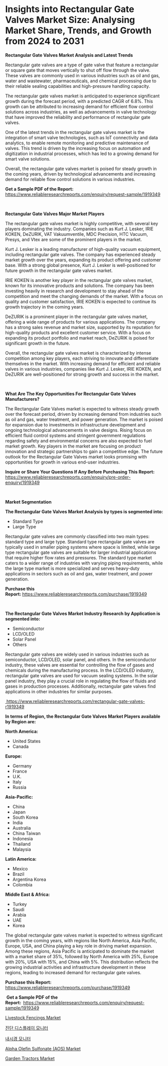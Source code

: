 <p><h1>Insights into Rectangular Gate Valves Market Size: Analysing Market Share, Trends, and Growth from 2024 to 2031</h1></p><p><strong>Rectangular Gate Valves Market Analysis and Latest Trends</strong></p>
<p><p>Rectangular gate valves are a type of gate valve that feature a rectangular or square gate that moves vertically to shut off flow through the valve. These valves are commonly used in various industries such as oil and gas, water and wastewater, pharmaceuticals, and chemical processing due to their reliable sealing capabilities and high-pressure handling capacity.</p><p>The rectangular gate valves market is anticipated to experience significant growth during the forecast period, with a predicted CAGR of 6.8%. This growth can be attributed to increasing demand for efficient flow control solutions across industries, as well as advancements in valve technology that have improved the reliability and performance of rectangular gate valves.</p><p>One of the latest trends in the rectangular gate valves market is the integration of smart valve technologies, such as IoT connectivity and data analytics, to enable remote monitoring and predictive maintenance of valves. This trend is driven by the increasing focus on automation and digitization in industrial processes, which has led to a growing demand for smart valve solutions.</p><p>Overall, the rectangular gate valves market is poised for steady growth in the coming years, driven by technological advancements and increasing demand for reliable flow control solutions in various industries.</p></p>
<p><strong>Get a Sample PDF of the Report:&nbsp;</strong> <a href="https://www.reliableresearchreports.com/enquiry/request-sample/1919349">https://www.reliableresearchreports.com/enquiry/request-sample/1919349</a></p>
<p>&nbsp;</p>
<p><strong>Rectangular Gate Valves Major Market Players</strong></p>
<p><p>The rectangular gate valves market is highly competitive, with several key players dominating the industry. Companies such as Kurt J. Lesker, IRIE KOKEN, DeZURIK, VAT Vakuumventile, MDC Precision, HTC Vacuum, Presys, and Vtex are some of the prominent players in the market.</p><p>Kurt J. Lesker is a leading manufacturer of high-quality vacuum equipment, including rectangular gate valves. The company has experienced steady market growth over the years, expanding its product offering and customer base. With a strong global presence, Kurt J. Lesker is well-positioned for future growth in the rectangular gate valves market.</p><p>IRIE KOKEN is another key player in the rectangular gate valves market, known for its innovative products and solutions. The company has been investing heavily in research and development to stay ahead of the competition and meet the changing demands of the market. With a focus on quality and customer satisfaction, IRIE KOKEN is expected to continue its growth trajectory in the coming years.</p><p>DeZURIK is a prominent player in the rectangular gate valves market, offering a wide range of products for various applications. The company has a strong sales revenue and market size, supported by its reputation for high-quality products and excellent customer service. With a focus on expanding its product portfolio and market reach, DeZURIK is poised for significant growth in the future.</p><p>Overall, the rectangular gate valves market is characterized by intense competition among key players, each striving to innovate and differentiate themselves in the market. With increasing demand for efficient and reliable valves in various industries, companies like Kurt J. Lesker, IRIE KOKEN, and DeZURIK are well-positioned for strong growth and success in the market.</p></p>
<p>&nbsp;</p>
<p><strong>What Are The Key Opportunities For Rectangular Gate Valves Manufacturers?</strong></p>
<p><p>The Rectangular Gate Valves market is expected to witness steady growth over the forecast period, driven by increasing demand from industries such as oil and gas, water treatment, and power generation. The market is poised for expansion due to investments in infrastructure development and ongoing technological advancements in valve designs. Rising focus on efficient fluid control systems and stringent government regulations regarding safety and environmental concerns are also expected to fuel market growth. Key players in the market are focusing on product innovation and strategic partnerships to gain a competitive edge. The future outlook for the Rectangular Gate Valves market looks promising with opportunities for growth in various end-user industries.</p></p>
<p><strong>Inquire or Share Your Questions If Any Before Purchasing This Report:</strong> <a href="https://www.reliableresearchreports.com/enquiry/pre-order-enquiry/1919349">https://www.reliableresearchreports.com/enquiry/pre-order-enquiry/1919349</a></p>
<p>&nbsp;</p>
<p><strong>Market Segmentation</strong></p>
<p><strong>The Rectangular Gate Valves Market Analysis by types is segmented into:</strong></p>
<p><ul><li>Standard Type</li><li>Large Type</li></ul></p>
<p><p>Rectangular gate valves are commonly classified into two main types: standard type and large type. Standard type rectangular gate valves are typically used in smaller piping systems where space is limited, while large type rectangular gate valves are suitable for larger industrial applications that require higher flow rates and pressures. The standard type market caters to a wider range of industries with varying piping requirements, while the large type market is more specialized and serves heavy-duty applications in sectors such as oil and gas, water treatment, and power generation.</p></p>
<p><strong>Purchase this Report:&nbsp;</strong><a href="https://www.reliableresearchreports.com/purchase/1919349">https://www.reliableresearchreports.com/purchase/1919349</a></p>
<p>&nbsp;</p>
<p><strong>The Rectangular Gate Valves Market Industry Research by Application is segmented into:</strong></p>
<p><ul><li>Semiconductor</li><li>LCD/OLED</li><li>Solar Panel</li><li>Others</li></ul></p>
<p><p>Rectangular gate valves are widely used in various industries such as semiconductor, LCD/OLED, solar panel, and others. In the semiconductor industry, these valves are essential for controlling the flow of gases and chemicals during the manufacturing process. In the LCD/OLED industry, rectangular gate valves are used for vacuum sealing systems. In the solar panel industry, they play a crucial role in regulating the flow of fluids and gases in production processes. Additionally, rectangular gate valves find applications in other industries for similar purposes.</p></p>
<p><a href="https://www.reliableresearchreports.com/rectangular-gate-valves-r1919349">&nbsp;https://www.reliableresearchreports.com/rectangular-gate-valves-r1919349</a></p>
<p><strong>In terms of Region, the Rectangular Gate Valves Market Players available by Region are:</strong></p>
<p>
    <p> <strong> North America: </strong>
        <ul>
            <li>United States</li>
            <li>Canada</li>
        </ul>
        </p> 
    <p> <strong> Europe: </strong>
        <ul>
            <li>Germany</li>
            <li>France</li>
            <li>U.K.</li>
            <li>Italy</li>
            <li>Russia</li>
        </ul>
        </p> 
    <p> <strong> Asia-Pacific: </strong>
        <ul>
            <li>China</li>
            <li>Japan</li>
            <li>South Korea</li>
            <li>India</li>
            <li>Australia</li>
            <li>China Taiwan</li>
            <li>Indonesia</li>
            <li>Thailand</li>
            <li>Malaysia</li>
        </ul>
        </p> 
    <p> <strong> Latin America: </strong>
        <ul>
            <li>Mexico</li>
            <li>Brazil</li>
            <li>Argentina Korea</li>
            <li>Colombia</li>
        </ul>
        </p> 
    <p> <strong> Middle East & Africa: </strong>
        <ul>
            <li>Turkey</li>
            <li>Saudi</li>
            <li>Arabia</li>
            <li>UAE</li>
            <li>Korea</li>
        </ul>
    </p>
    </p>
<p><p>The global rectangular gate valves market is expected to witness significant growth in the coming years, with regions like North America, Asia Pacific, Europe, USA, and China playing a key role in driving market expansion. Among these regions, Asia Pacific is anticipated to dominate the market with a market share of 35%, followed by North America with 25%, Europe with 20%, USA with 15%, and China with 5%. This distribution reflects the growing industrial activities and infrastructure development in these regions, leading to increased demand for rectangular gate valves.</p></p>
<p><strong>Purchase this Report: </strong><a href="https://www.reliableresearchreports.com/purchase/1919349">https://www.reliableresearchreports.com/purchase/1919349</a></p>
<p>&nbsp;<strong>Get a Sample PDF of the Report:&nbsp;&nbsp;</strong><a href="https://www.reliableresearchreports.com/enquiry/request-sample/1919349">https://www.reliableresearchreports.com/enquiry/request-sample/1919349</a></p>
<p><strong></strong></p>
<p><p><a href="https://github.com/Paul14Anderson63/Market-Research-Report-List-4/blob/main/livestock-fencings-market.md">Livestock Fencings Market</a></p><p><a href="https://github.com/Hubertstyenger6685/Market-Research-Report-List-1/blob/main/771546840957.md">진단 디스플레이 모니터</a></p><p><a href="https://github.com/anton65482023/Market-Research-Report-List-1/blob/main/842397440958.md">내시경 모니터</a></p><p><a href="https://issuu.com/reportprime-2/docs/alpha-olefin-sulfonate-aos-market-size-2030.pptx">Alpha Olefin Sulfonate (AOS) Market</a></p><p><a href="https://www.linkedin.com/pulse/garden-tractors-market-size-outlook-forecast-2024-2031-rhodogram-ypkje?trackingId=9SnYDsvTdm%2B8s2jIukA3Vw%3D%3D">Garden Tractors Market</a></p></p>